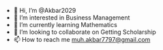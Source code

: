 - 👋 Hi, I’m @Akbar2029
- 👀 I’m interested in Business Management
- 🌱 I’m currently learning Mathematics
- 💞️ I’m looking to collaborate on Getting Scholarship
- 📫 How to reach me muh.akbar7797@gmail.com

<!---
Akbar2029/Akbar2029 is a ✨ special ✨ repository because its `README.md` (this file) appears on your GitHub profile.
You can click the Preview link to take a look at your changes.
--->
